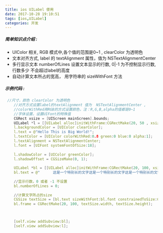```yaml
---
title: ios UILabel 使用
date: 2017-10-28 19:10:51
tags: [ios,UILabel]
categories: 开发
---
```


##### 简单知识点介绍 :

* UIColor 相关, RGB 模式中,各个值的范围是0~1 , clearColor 为透明色
* 文本对齐方式, label 的 textAlignment 属性，值为 NSTextAlignmentCenter 
* 多行显示文本 numberOfLines 设置文本显示的行数, 0|-1 为不控制显示行数,行数多少 不会超过label的高度
* 自动计算文本所占的宽高， 用字符串的 sizeWithFont 方法


##### 示例代码 :

```c
 //尺寸，颜色 clearColor 为透明色
    //对齐方式设置label的textAlignment 值为  NSTextAlignmentCenter ,
    //colorWithRed用RGB的方式设置颜色，注：R,G,B,alpha的值都是0~1
    //字体设置，设置UIFont的特殊值
    CGRect xsize = [UIScreen mainScreen].bounds;
    UILabel *l = [[UILabel alloc]initWithFrame:CGRectMake(20, 50 , xsize.size.width - 40 , 30 )];
    l.backgroundColor = [UIColor clearColor];
    l.text = @"Hello This is Big World!";
    l.textColor = [UIColor colorWithRed:0.8 green:0 blue:0 alpha:1];
    l.textAlignment = NSTextAlignmentCenter;
    l.font = [UIFont systemFontOfSize:18];
    
    l.shadowColor = [UIColor greenColor];
    l.shadowOffset = CGSizeMake(0, 1);
    
    UILabel *bl = [[UILabel alloc]initWithFrame:CGRectMake(20, 100, xsize.size.width - 40, 200)];
    bl.text = @"      这是一个特别长的文字这是一个特别长的文字这是一个特别长的文字这是一个特别长的文字这是一个特别长的文字这是一个特别长的文字这是一个特别长的文字这是一个特别长的文字这是一个特别长的文字这是一个特别长的文字这是一个特别长的文字这是一个特别长的文字这是一个特别长的文字这是一个特别长的文字这是一个特别长的文字这是一个特别长的文字这是一个特别长的文字这是一个特别长的文字";
    
    //显示行数，0 或者 -1 不设置
    bl.numberOfLines = 0;
    
    //计算文字所占的size
    CGSize textSize = [bl.text sizeWithFont:bl.font constrainedToSize:CGSizeMake(xsize.size.width - 40, 50000)];
    bl.frame = CGRectMake(20, 100, textSize.width, textSize.height);


    
    [self.view addSubview:bl];
    [self.view addSubview:l];
```
